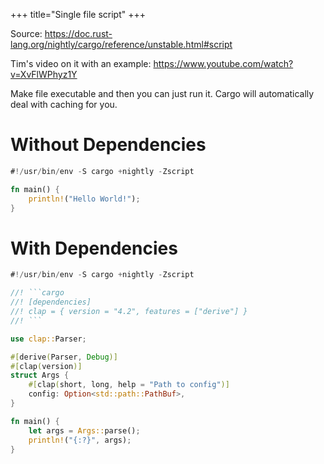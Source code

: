 +++
title="Single file script"
+++

Source: <https://doc.rust-lang.org/nightly/cargo/reference/unstable.html#script>

Tim's video on it with an example: <https://www.youtube.com/watch?v=XvFlWPhyz1Y>

Make file executable and then you can just run it.
Cargo will automatically deal with caching for you.

# Without Dependencies

```rust
#!/usr/bin/env -S cargo +nightly -Zscript

fn main() {
    println!("Hello World!");
}
```

# With Dependencies

````rust
#!/usr/bin/env -S cargo +nightly -Zscript

//! ```cargo
//! [dependencies]
//! clap = { version = "4.2", features = ["derive"] }
//! ```

use clap::Parser;

#[derive(Parser, Debug)]
#[clap(version)]
struct Args {
    #[clap(short, long, help = "Path to config")]
    config: Option<std::path::PathBuf>,
}

fn main() {
    let args = Args::parse();
    println!("{:?}", args);
}
````
